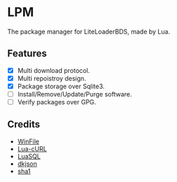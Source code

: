 # LPM
The package manager for LiteLoaderBDS, made by Lua.

## Features
 - [x] Multi download protocol.
 - [x] Multi repoistroy design.
 - [x] Package storage over Sqlite3.
 - [ ] Install/Remove/Update/Purge software.
 - [ ] Verify packages over GPG.

## Credits
 - [WinFile](https://github.com/cloudwu/luawinfile)
 - [Lua-cURL](https://github.com/Lua-cURL/Lua-cURLv3)
 - [LuaSQL](https://github.com/keplerproject/luasql)
 - [dkjson](https://github.com/LuaDist/dkjson)
 - [sha1](https://github.com/mpeterv/sha1)